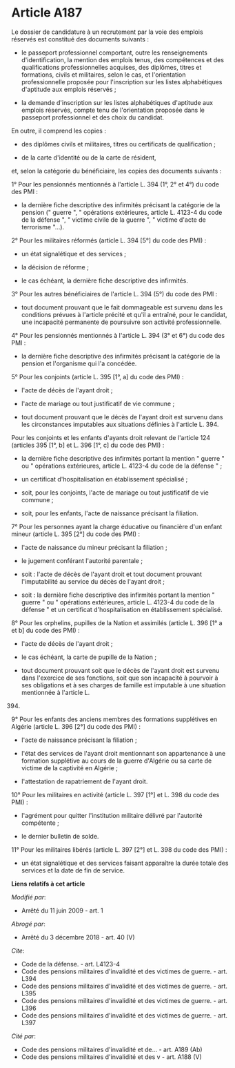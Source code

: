 # Article A187

Le dossier de candidature à un recrutement par la voie des emplois réservés est constitué des documents suivants :

- le passeport professionnel comportant, outre les renseignements d'identification, la mention des emplois tenus, des
compétences et des qualifications professionnelles acquises, des diplômes, titres et formations, civils et militaires, selon
le cas, et l'orientation professionnelle proposée pour l'inscription sur les listes alphabétiques d'aptitude aux emplois
réservés ;

- la demande d'inscription sur les listes alphabétiques d'aptitude aux emplois réservés, compte tenu de l'orientation
proposée dans le passeport professionnel et des choix du candidat. 

En outre, il comprend les copies :

- des diplômes civils et militaires, titres ou certificats de qualification ;

- de la carte d'identité ou de la carte de résident, 

et, selon la catégorie du bénéficiaire, les copies des documents suivants : 

1° Pour les pensionnés mentionnés à l'article L. 394 (1°, 2° et 4°) du code des PMI :

- la dernière fiche descriptive des infirmités précisant la catégorie de la pension (" guerre ", " opérations extérieures,
article L. 4123-4 du code de la défense ", " victime civile de la guerre ", " victime d'acte de terrorisme "...). 

2° Pour les militaires réformés (article L. 394 [5°] du code des PMI) :

- un état signalétique et des services ;

- la décision de réforme ;

- le cas échéant, la dernière fiche descriptive des infirmités. 

3° Pour les autres bénéficiaires de l'article L. 394 (5°) du code des PMI :

- tout document prouvant que le fait dommageable est survenu dans les conditions prévues à l'article précité et qu'il a
entraîné, pour le candidat, une incapacité permanente de poursuivre son activité professionnelle. 

4° Pour les pensionnés mentionnés à l'article L. 394 (3° et 6°) du code des PMI :

- la dernière fiche descriptive des infirmités précisant la catégorie de la pension et l'organisme qui l'a concédée. 

5° Pour les conjoints (article L. 395 [1°, a] du code des PMI) :

- l'acte de décès de l'ayant droit ;

- l'acte de mariage ou tout justificatif de vie commune ;

- tout document prouvant que le décès de l'ayant droit est survenu dans les circonstances imputables aux situations définies
à l'article L. 394. 

Pour les conjoints et les enfants d'ayants droit relevant de l'article 124 (articles 395 [1°, b] et L. 396 [1°, c] du code
des PMI) :

- la dernière fiche descriptive des infirmités portant la mention " guerre " ou " opérations extérieures, article L. 4123-4
du code de la défense " ;

- un certificat d'hospitalisation en établissement spécialisé ;

- soit, pour les conjoints, l'acte de mariage ou tout justificatif de vie commune ;

- soit, pour les enfants, l'acte de naissance précisant la filiation. 

7° Pour les personnes ayant la charge éducative ou financière d'un enfant mineur (article L. 395 [2°] du code des PMI) :

- l'acte de naissance du mineur précisant la filiation ;

- le jugement conférant l'autorité parentale ;

- soit : l'acte de décès de l'ayant droit et tout document prouvant l'imputabilité au service du décès de l'ayant droit ;

- soit : la dernière fiche descriptive des infirmités portant la mention " guerre " ou " opérations extérieures, article L.
4123-4 du code de la défense " et un certificat d'hospitalisation en établissement spécialisé. 

8° Pour les orphelins, pupilles de la Nation et assimilés (article L. 396 [1° a et b] du code des PMI) :

- l'acte de décès de l'ayant droit ;

- le cas échéant, la carte de pupille de la Nation ;

- tout document prouvant soit que le décès de l'ayant droit est survenu dans l'exercice de ses fonctions, soit que son
incapacité à pourvoir à ses obligations et à ses charges de famille est imputable à une situation mentionnée à l'article L.
394. 

9° Pour les enfants des anciens membres des formations supplétives en Algérie (article L. 396 [2°] du code des PMI) :

- l'acte de naissance précisant la filiation ;

- l'état des services de l'ayant droit mentionnant son appartenance à une formation supplétive au cours de la guerre
d'Algérie ou sa carte de victime de la captivité en Algérie ;

- l'attestation de rapatriement de l'ayant droit. 

10° Pour les militaires en activité (article L. 397 [1°] et L. 398 du code des PMI) :

- l'agrément pour quitter l'institution militaire délivré par l'autorité compétente ;

- le dernier bulletin de solde. 

11° Pour les militaires libérés (article L. 397 [2°] et L. 398 du code des PMI) :

- un état signalétique et des services faisant apparaître la durée totale des services et la date de fin de service.

**Liens relatifs à cet article**

_Modifié par_:

  - Arrêté du 11 juin 2009 - art. 1

_Abrogé par_:

  - Arrêté du 3 décembre 2018 - art. 40 (V)

_Cite_:

  - Code de la défense. - art. L4123-4
  - Code des pensions militaires d'invalidité et des victimes de guerre. - art. L394
  - Code des pensions militaires d'invalidité et des victimes de guerre. - art. L395
  - Code des pensions militaires d'invalidité et des victimes de guerre. - art. L396
  - Code des pensions militaires d'invalidité et des victimes de guerre. - art. L397

_Cité par_:

  - Code des pensions militaires d'invalidité et de... - art. A189 (Ab)
  - Code des pensions militaires d'invalidité et des v - art. A188 (V)
